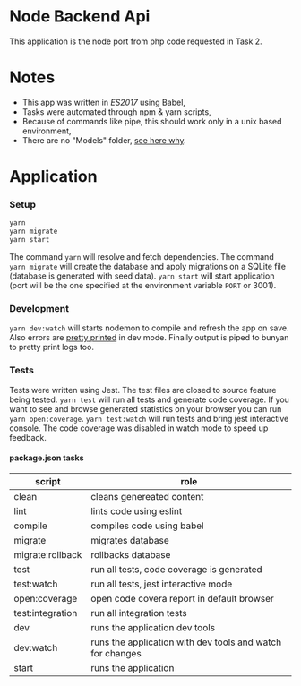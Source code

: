 # Node Backend Api
This application is the node port from php code requested in Task 2.
  
# Notes
  - This app was written in _ES2017_ using Babel,
  - Tasks were automated through npm & yarn scripts,
  - Because of commands like pipe, this should work only in a unix based environment,
  - There are no "Models" folder, [see here why](https://github.com/wearehive/project-guidelines#structure-and-naming).

# Application

### Setup
```sh
yarn
yarn migrate
yarn start
```
The command `yarn` will resolve and fetch dependencies. 
The command `yarn migrate` will create the database and apply migrations on a SQLite file (database is generated with seed data).
`yarn start` will start application (port will be the one specified at the environment variable `PORT` or 3001).

### Development
`yarn dev:watch` will starts nodemon to compile and refresh the app on save. Also errors are [pretty printed](https://github.com/AriaMinaei/pretty-error) in dev mode. Finally output is piped to bunyan to pretty print logs too.

### Tests
Tests were written using Jest. The test files are closed to source feature being tested. `yarn test` will run all tests and generate code coverage. If you want to see and browse generated statistics on your browser you can run `yarn open:coverage`.
`yarn test:watch` will run tests and bring jest interactive console. The code coverage was disabled in watch mode to speed up feedback.

#### package.json tasks

| script | role |
| ------ | ------ |
| clean | cleans genereated content |
| lint | lints code using eslint |
| compile | compiles code using babel |
| migrate | migrates database  |
| migrate:rollback | rollbacks database |
| test | run all tests, code coverage is generated |
| test:watch | run all tests, jest interactive mode |
| open:coverage | open code covera report in default browser |
| test:integration | run all integration tests |
| dev | runs the application dev tools |
| dev:watch | runs the application with dev tools and watch for changes |
| start | runs the application  |
